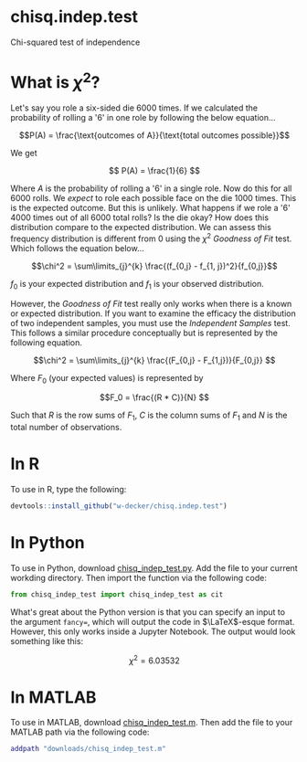 # chisq.indep.test
Chi-squared test of independence

# What is $\chi^2$?

Let's say you role a six-sided die 6000 times. If we calculated the probability of rolling a '6' in one role by following the below equation...

$$P(A) = \frac{\text{outcomes of A}}{\text{total outcomes possible}}$$

We get 

$$ P(A) = \frac{1}{6} $$

Where $A$ is the probability of rolling a '6' in a single role. Now do this for all 6000 rolls. We _expect_ to role each possible face on the die 1000 times. This is the expected outcome. But this is unlikely. What happens if we role a '6' 4000 times out of all 6000 total rolls? Is the die okay? How does this distribution compare to the expected distribution. We can assess this frequency distribution is different from 0 using the $\chi^2$ _Goodness of Fit_ test. Which follows the equation below...

$$\chi^2 = \sum\limits_{j}^{k} \frac{(f_{0,j} - f_{1, j})^2}{f_{0,j}}$$

$f_0$ is your expected distribution and $f_1$ is your observed distribution. 

However, the _Goodness of Fit_ test really only works when there is a known or expected distribution. If you want to examine the efficacy the distribution of two independent samples, you must use the _Independent Samples_ test. This follows a similar procedure conceptually but is represented by the following equation.

$$\chi^2 = \sum\limits_{j}^{k} \frac{(F_{0,j} - F_{1,j})}{F_{0,j}} $$

Where $F_0$ (your expected values) is represented by

$$F_0 = \frac{(R * C)}{N} $$

Such that $R$ is the row sums of $F_1$, $C$ is the column sums of $F_1$ and $N$ is the total number of observations. 

# In R

To use in R, type the following:

```r
devtools::install_github("w-decker/chisq.indep.test")
```

# In Python

To use in Python, download [chisq_indep_test.py](chisq_indep_test.py). Add the file to your current workding directory. Then import the function via the following code:

```py
from chisq_indep_test import chisq_indep_test as cit
```

What's great about the Python version is that you can specify an input to the argument `fancy=`, which will output the code in $\LaTeX$-esque format. However, this only works inside a Jupyter Notebook. The output would look something like this:

$$
\chi^2 = 6.03532
$$

# In MATLAB

To use in MATLAB, download [chisq_indep_test.m](chisq_indep_test.m). Then add the file to your MATLAB path via the following code:

```MATLAB
addpath "downloads/chisq_indep_test.m"
```
